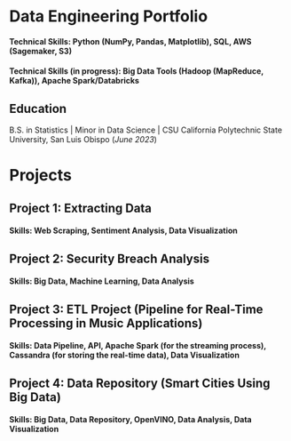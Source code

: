 # Data Engineering Portfolio

#### Technical Skills: Python (NumPy, Pandas, Matplotlib), SQL, AWS (Sagemaker, S3)
#### Technical Skills (in progress): Big Data Tools (Hadoop (MapReduce, Kafka)), Apache Spark/Databricks

## Education
B.S. in Statistics | Minor in Data Science | CSU California Polytechnic State University, San Luis Obispo (_June 2023_)

# Projects

## Project 1: Extracting Data
#### Skills: Web Scraping, Sentiment Analysis, Data Visualization

## Project 2: Security Breach Analysis
#### Skills: Big Data, Machine Learning, Data Analysis

## Project 3: ETL Project (Pipeline for Real-Time Processing in Music Applications)
#### Skills: Data Pipeline, API, Apache Spark (for the streaming process), Cassandra (for storing the real-time data), Data Visualization

## Project 4: Data Repository (Smart Cities Using Big Data)
#### Skills: Big Data, Data Repository, OpenVINO, Data Analysis, Data Visualization
